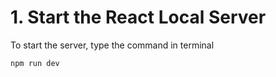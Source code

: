 # 1. Start the React Local Server

To start the server, type the command in terminal
```
npm run dev
```
